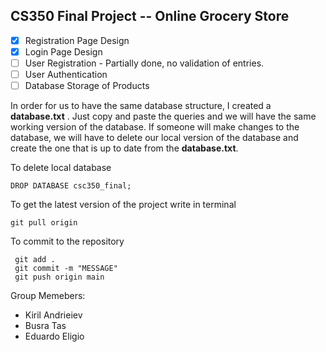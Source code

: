 
## CS350 Final Project -- Online Grocery Store

 - [x] Registration Page Design
 - [x] Login Page Design
 - [ ] User Registration - Partially done, no validation of entries. 
 - [ ] User Authentication
 - [ ] Database Storage of Products

In order for us to have the same database structure, I created a **database.txt** . Just copy and paste the queries and we will have the same working version of the database. If someone will make changes to the database, we will have to delete our local version of the database and create the one that is up to date from the **database.txt**.

To delete local database

    DROP DATABASE csc350_final;

  
  To get the latest version of the project write in terminal 

    git pull origin

To commit to the repository

     git add .
     git commit -m "MESSAGE"
     git push origin main

Group Memebers:
- Kiril Andrieiev
- Busra Tas
- Eduardo Eligio

